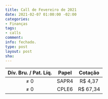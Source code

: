 ```yaml
---
title: Call de Fevereiro de 2021
date: 2021-02-07 01:00:00 -02:00
categories:
- Finanças
tags:
- calls
comment: 
info: fechado.
type: post
layout: post
sha: 
---
```


| **Dív. Bru. / Pat. Líq.** | **Papel** | **Cotação** |
|:-------------------------:|:---------:|:-----------:|
| ≠ 0                       | SAPR4     | R$ 4,37     |
| ≠ 0                       | CPLE6     | R$ 67,34     |
